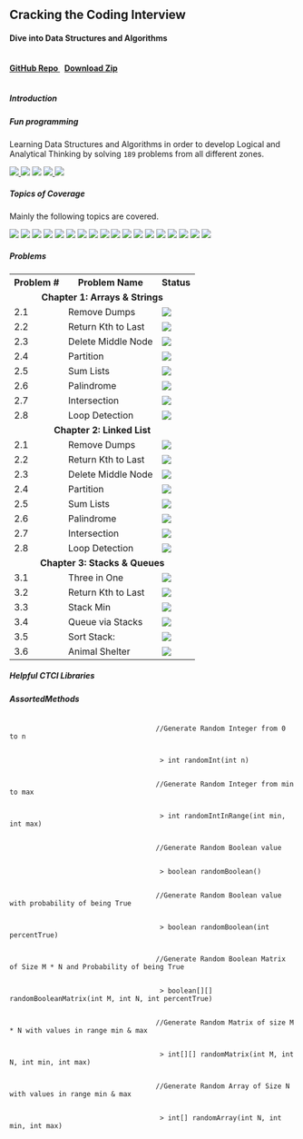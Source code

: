 <html>
        <section class="section-background">
            <div class="page-header">
                <h1 class="title-fonts">Cracking the Coding Interview</h1>
                <h4 class="title-fonts">Dive into Data Structures and Algorithms</h4>
                <br>
                <a class="btn btn-outline-light" href="https://github.com/tushar8049/CrackingTheCodingInterview" role="button"> <span class="button-icon"> <i class="fab fa-github"></i> </span> <b> GitHub Repo </b></a> &nbsp;
                <a class="btn btn-outline-light" href="https://codeload.github.com/tushar8049/CrackingTheCodingInterview/zip/master" role="button"> <span class="button-icon"> <i class="fas fa-download"></i> </span> <b>Download Zip</b></a>
            </div>
            <div style="text-align: right">
                <div class="connect-section">
                    <a href=""><span class="connect-icon"><i class="fab fa-linkedin"></i></span></a> &nbsp;
                    <a href=""><span class="connect-icon"><i class="fab fa-github"></i></span></a> &nbsp;
                    <a href=""><span class="connect-icon"><i class="fab fa-twitter"></i></span></a> &nbsp;
                    <a href=""><span class="connect-icon"><i class="fas fa-globe"></i></span></a> &nbsp;
                </div>
            </div>
        </section>
        <!-- Introduction -->
        <div class="container-fluid module">
            <div class="row ">
                <div class="col-md-2 hidden-sm hidden-xs"></div>
                <div class="col-md-8 col-sm-12 col-xs-12">
                    <div class="card">
                        <h5 class="card-header"><b>Introduction</b></h5>
                        <div class="card-body">
                            <h5 class="card-title">Fun programming</h5>
                            <p class="card-text">
                                Learning Data Structures and Algorithms in order to develop Logical and Analytical Thinking by solving <code>189</code> problems from all different zones.
                            </p>
                            <p>
                                <a href="https://github.com/tushar8049/CrackingTheCodingInterview">
                                    <img src="https://img.shields.io/static/v1.svg?label=Problems&message=%208%20&color=orange">
                                </a>
                                <img src="https://img.shields.io/static/v1.svg?label=Programming%20Language&message=%20JAVA%20&color=yellow">
                                <img src="https://img.shields.io/badge/PRs-Welcome-green.svg">
                                <a href="https://github.com/tushar8049/CrackingTheCodingInterview/community">
                                    <img src="https://img.shields.io/badge/Commitizen-Friendly-brightgreen.svg">
                                </a>
                                <a href="https://linkedin.com/in/tushargonawala">
                                    <img src="https://img.shields.io/badge/Chat-On_LinkedIN-0077B5.svg">
                                </a>
                            </p>
                        </div>
                    </div>
                </div>
                <div class="col-md-2 hidden-sm hidden-xs"></div>
            </div>
        </div>
        <!-- Topics -->
        <div class="container-fluid module">
            <div class="row">
                <div class="col-md-2 hidden-sm hidden-xs"></div>
                <div class="col-md-8 col-sm-12 col-xs-12">
                    <div class="card">
                        <h5 class="card-header">Topics of Coverage</h5>
                        <div class="card-body">
                            <p class="card-text">
                                Mainly the following topics are covered.
                            </p>
                            <p>
                                <img src="https://img.shields.io/static/v1.svg?label=&message=%20Arrays%20&color=blue">
                                <img src="https://img.shields.io/static/v1.svg?label=&message=%20Strings%20&color=blue">
                                <img src="https://img.shields.io/static/v1.svg?label=&message=%20HashMaps%20&color=blue">
                                <img src="https://img.shields.io/static/v1.svg?label=&message=%20HashSets%20&color=blue">
                                <img src="https://img.shields.io/static/v1.svg?label=&message=%20Stacks%20&color=blue">
                                <img src="https://img.shields.io/static/v1.svg?label=&message=%20Queues%20&color=blue">
                                <img src="https://img.shields.io/static/v1.svg?label=&message=%20Trees%20&color=blue">
                                <img src="https://img.shields.io/static/v1.svg?label=&message=%20Graphs%20&color=blue">
                                <img src="https://img.shields.io/static/v1.svg?label=&message=%20Binary%20Heaps%20&color=blue">
                                <img src="https://img.shields.io/static/v1.svg?label=&message=%20Tries%20&color=blue">
                                <img src="https://img.shields.io/static/v1.svg?label=&message=%20Bit%20Manipulation%20&color=blue">
                                <img src="https://img.shields.io/static/v1.svg?label=&message=%20Math%20&color=blue">
                                <img src="https://img.shields.io/static/v1.svg?label=&message=%20Logic%20&color=blue">
                                <img src="https://img.shields.io/static/v1.svg?label=&message=%20Algorithms%20&color=blue">
                                <img src="https://img.shields.io/static/v1.svg?label=&message=%20Dynamic%20Programming%20&color=blue">
                                <img src="https://img.shields.io/static/v1.svg?label=&message=%20Memoization%20&color=blue">
                                <img src="https://img.shields.io/static/v1.svg?label=&message=%20Sorting%20&color=blue">
                                <img src="https://img.shields.io/static/v1.svg?label=&message=%20Searching%20&color=blue">
                            </p>
                        </div>
                    </div>
                </div>
                <div class="col-md-2 hidden-sm hidden-xs"></div>
            </div>
        </div>
        <!-- Table of Content -->
        <div class="container-fluid module">
            <div class="row">
                <div class="col-md-2 hidden-sm hidden-xs"></div>
                <div class="col-md-8 col-sm-12 col-xs-12">
                    <div class="card">
                        <h5 class="card-header">Problems</h5>
                        <div class="card-body">
                            <div class="table-section">
                                <table class="table-section">
                                    <tr>
                                        <th>Problem #</th>
                                        <th>Problem Name</th>
                                        <th>Status</th>
                                    </tr>
                                    <tr class="chapter-row" >
                                        <td colspan="3" align="center"><b>Chapter 1: Arrays & Strings</b> </td>
                                    </tr>
                                    <tr>
                                        <td>2.1</td>
                                        <td>Remove Dumps</td>
                                        <td> <img src="https://img.shields.io/static/v1.svg?label=&message=%20Done%20&color=green"> </td>
                                    </tr>
                                    <tr>
                                        <td>2.2</td>
                                        <td>Return Kth to Last</td>
                                        <td> <img src="https://img.shields.io/static/v1.svg?label=&message=%20Done%20&color=green"> </td>
                                    </tr>
                                    <tr>
                                        <td>2.3</td>
                                        <td>Delete Middle Node</td>
                                        <td> <img src="https://img.shields.io/static/v1.svg?label=&message=%20Done%20&color=green"> </td>
                                    </tr>
                                    <tr>
                                        <td>2.4</td>
                                        <td>Partition</td>
                                        <td> <img src="https://img.shields.io/static/v1.svg?label=&message=%20Incomplete%20&color=red"> </td>
                                    </tr>
                                    <tr>
                                        <td>2.5</td>
                                        <td>Sum Lists</td>
                                        <td> <img src="https://img.shields.io/static/v1.svg?label=&message=%20Done%20&color=green"> </td>
                                    </tr>
                                    <tr>
                                        <td>2.6</td>
                                        <td>Palindrome</td>
                                        <td> <img src="https://img.shields.io/static/v1.svg?label=&message=%20Done%20&color=green"> </td>
                                    </tr>
                                    <tr>
                                        <td>2.7</td>
                                        <td>Intersection</td>
                                        <td> <img src="https://img.shields.io/static/v1.svg?label=&message=%20Done%20&color=green"> </td>
                                    </tr>
                                    <tr>
                                        <td>2.8</td>
                                        <td>Loop Detection</td>
                                        <td> <img src="https://img.shields.io/static/v1.svg?label=&message=%20Done%20&color=green"> </td>
                                    </tr>
                                    <tr class="chapter-row" >
                                        <td colspan="3" align="center"><b>Chapter 2: Linked List</b> </td>
                                    </tr>
                                    <tr>
                                        <td>2.1</td>
                                        <td>Remove Dumps</td>
                                        <td> <img src="https://img.shields.io/static/v1.svg?label=&message=%20Done%20&color=green"> </td>
                                    </tr>
                                    <tr>
                                        <td>2.2</td>
                                        <td>Return Kth to Last</td>
                                        <td> <img src="https://img.shields.io/static/v1.svg?label=&message=%20Done%20&color=green"> </td>
                                    </tr>
                                    <tr>
                                        <td>2.3</td>
                                        <td>Delete Middle Node</td>
                                        <td> <img src="https://img.shields.io/static/v1.svg?label=&message=%20Done%20&color=green"> </td>
                                    </tr>
                                    <tr>
                                        <td>2.4</td>
                                        <td>Partition</td>
                                        <td> <img src="https://img.shields.io/static/v1.svg?label=&message=%20Incomplete%20&color=red"> </td>
                                    </tr>
                                    <tr>
                                        <td>2.5</td>
                                        <td>Sum Lists</td>
                                        <td> <img src="https://img.shields.io/static/v1.svg?label=&message=%20Done%20&color=green"> </td>
                                    </tr>
                                    <tr>
                                        <td>2.6</td>
                                        <td>Palindrome</td>
                                        <td> <img src="https://img.shields.io/static/v1.svg?label=&message=%20Done%20&color=green"> </td>
                                    </tr>
                                    <tr>
                                        <td>2.7</td>
                                        <td>Intersection</td>
                                        <td> <img src="https://img.shields.io/static/v1.svg?label=&message=%20Done%20&color=green"> </td>
                                    </tr>
                                    <tr>
                                        <td>2.8</td>
                                        <td>Loop Detection</td>
                                        <td> <img src="https://img.shields.io/static/v1.svg?label=&message=%20Done%20&color=green"> </td>
                                    </tr>
                                    <tr class="chapter-row" >
                                        <td colspan="3" align="center"><b>Chapter 3: Stacks & Queues</b> </td>
                                    </tr>
                                    <tr>
                                        <td>3.1</td>
                                        <td>Three in One</td>
                                        <td> <img src="https://img.shields.io/static/v1.svg?label=&message=%20Incomplete%20&color=red"> </td>
                                    </tr>
                                    <tr>
                                        <td>3.2</td>
                                        <td>Return Kth to Last</td>
                                        <td> <img src="https://img.shields.io/static/v1.svg?label=&message=%20Done%20&color=green"> </td>
                                    </tr>
                                    <tr>
                                        <td>3.3</td>
                                        <td>Stack Min</td>
                                        <td> <img src="https://img.shields.io/static/v1.svg?label=&message=%20Incomplete%20&color=red"> </td>
                                    </tr>
                                    <tr>
                                        <td>3.4</td>
                                        <td>Queue via Stacks</td>
                                        <td> <img src="https://img.shields.io/static/v1.svg?label=&message=%20Done%20&color=green"> </td>
                                    </tr>
                                    <tr>
                                        <td>3.5</td>
                                        <td>Sort Stack: </td>
                                        <td> <img src="https://img.shields.io/static/v1.svg?label=&message=%20Done%20&color=green"> </td>
                                    </tr>
                                    <tr>
                                        <td>3.6</td>
                                        <td>Animal Shelter</td>
                                        <td> <img src="https://img.shields.io/static/v1.svg?label=&message=%20Done%20&color=green"> </td>
                                    </tr>
                                </table>
                            </div>
                        </div>
                    </div>
                </div>
                <div class="col-md-2 hidden-sm hidden-xs"></div>
            </div>
        </div>
        <!-- Methods Use -->
        <div class="container-fluid module">
            <div class="row ">
                <div class="col-md-2 hidden-sm hidden-xs"></div>
                <div class="col-md-8 col-sm-12 col-xs-12">
                    <div class="card">
                        <h5 class="card-header"><b>Helpful CTCI Libraries</b></h5>
                        <div class="card-body">
                            <h5 class="card-title">AssortedMethods</h5>
                            <div class="method-tab">
                                <code>
                                    <span class="comments">//Generate Random Integer from 0 to n</span>
                                    <br>
                                    <span class="code"> > int randomInt(int n)</span>
                                </code>
                            </div>
                            <div class="method-tab">
                                <code>
                                    <span class="comments">//Generate Random Integer from min to max</span>
                                    <br>
                                    <span class="code"> > int randomIntInRange(int min, int max)</span>
                                </code>
                            </div>
                            <div class="method-tab">
                                <code>
                                    <span class="comments">//Generate Random Boolean value</span>
                                    <br>
                                    <span class="code"> > boolean randomBoolean()</span>
                                </code>
                            </div>
                            <div class="method-tab" data-toggle="tooltip" data-placement="top" title="Tooltip on top">
                                <code>
                                    <span class="comments">//Generate Random Boolean value with probability of being True</span>
                                    <br>
                                    <span class="code"> > boolean randomBoolean(int percentTrue)</span>
                                </code>
                            </div>
                            <div class="method-tab">
                                <code>
                                    <span class="comments">//Generate Random Boolean Matrix of Size M * N and Probability of being True</span>
                                    <br>
                                    <span class="code"> > boolean[][] randomBooleanMatrix(int M, int N, int percentTrue)</span>
                                </code>
                            </div>
                            <div class="method-tab">
                                <code>
                                    <span class="comments">//Generate Random Matrix of size M * N with values in range min & max</span>
                                    <br>
                                    <span class="code"> > int[][] randomMatrix(int M, int N, int min, int max)</span>
                                </code>
                            </div>
                            <div class="method-tab">
                                <code>
                                    <span class="comments">//Generate Random Array of Size N with values in range min & max</span>
                                    <br>
                                    <span class="code"> > int[] randomArray(int N, int min, int max)</span>
                                </code>
                            </div>
                        </div>
                    </div>
                </div>
                <div class="col-md-2 hidden-sm hidden-xs"></div>
            </div>
        </div>
</html>